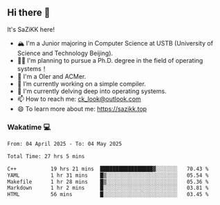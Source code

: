 ## Hi there 👋

It's SaZiKK here!

- 🏔️ I'm a Junior majoring in Computer Science  at USTB (University of Science and Technology Beijing).
- 🧑‍🎓 I'm planning to pursue a Ph.D. degree in the field of operating systems！
- 🚀 I'm a OIer and ACMer.
- 🔭 I’m currently working on a simple compiler.
- 🌱 I'm currently delving deep into operating systems.
- 📫 How to reach me: ck_look@outlook.com
- 😄 To learn more about me: https://sazikk.top

  
<!--
**SaZiKK/SaZiKK** is a ✨ _special_ ✨ repository because its `README.md` (this file) appears on your GitHub profile.

Here are some ideas to get you started:

- 🔭 I’m currently working on ...
- 🌱 I’m currently learning ...
- 👯 I’m looking to collaborate on ...
- 🤔 I’m looking for help with ...
- 💬 Ask me about ...
- 📫 How to reach me: ...
- 😄 Pronouns: ...
- ⚡ Fun fact: ...
-->

### Wakatime 💻

<!--START_SECTION:waka-->

```txt
From: 04 April 2025 - To: 04 May 2025

Total Time: 27 hrs 5 mins

C++           19 hrs 21 mins  █████████████████▓░░░░░░░   70.43 %
YAML          1 hr 31 mins    █▒░░░░░░░░░░░░░░░░░░░░░░░   05.54 %
Makefile      1 hr 28 mins    █▒░░░░░░░░░░░░░░░░░░░░░░░   05.36 %
Markdown      1 hr 2 mins     █░░░░░░░░░░░░░░░░░░░░░░░░   03.81 %
HTML          56 mins         █░░░░░░░░░░░░░░░░░░░░░░░░   03.45 %
```

<!--END_SECTION:waka-->
